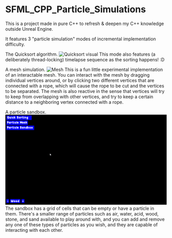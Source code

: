 # SFML_CPP_Particle_Simulations
This is a project made in pure C++ to refresh &amp; deepen my C++ knowledge outside Unreal Engine.

It features 3 "particle simulation" modes of incremental implementation difficulty.

The Quicksort algorithm.
![Quicksort visual](/images/Particles_Sorting.gif)
This mode also features (a deliberately thread-locking) timelapse sequence as the sorting happens! :D

A mesh simulation.
![Mesh](/images/Particles_Mesh.gif)
This is a fun little experimental implementation of an interactable mesh. You can interact with the mesh by dragging individual vertices around​, or by clicking two different vertices that are connected with a rope, which will cause the rope to be cut and the vertices to be separated. The mesh is also reactive in the sense that vertices will try to keep from overlapping with other vertices, and try to keep a certain distance to a neighboring vertex connected with a rope.

A particle sandbox.
![Sandbox](/images/Particles_Sandbox.gif)
The sandbox has a grid of cells that can be empty or have a particle in them. There's a smaller range of particles such as air, water, acid, wood, stone, and sand available to play around with, and you can add and remove any one of these types of particles as you wish, and they are capable of interacting with each other.